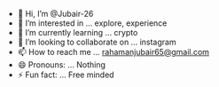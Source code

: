 - 👋 Hi, I’m @Jubair-26
- 👀 I’m interested in ... explore, experience 
- 🌱 I’m currently learning ... crypto
- 💞️ I’m looking to collaborate on ... instagram
- 📫 How to reach me ... rahamanjubair65@gmail.com 
- 😄 Pronouns: ... Nothing 
- ⚡ Fun fact: ... Free minded 

<!---
Jubair-26/Jubair-26 is a ✨ special ✨ repository because its `README.md` (this file) appears on your GitHub profile.
You can click the Preview link to take a look at your changes.
--->
